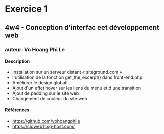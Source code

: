 # Exercice 1
## 4w4 - Conception d'interfac eet développement web
### auteur: Vo Hoang Phi Le
#### Description
- Installation sur un serveur distant « siteground.com »
- l'utilisation de la fonction get_the_excerpt() dans front-end.php
- Améliorer le design global:
- Ajout d'un effet hover sur les liens du menu et d'une transition
- Ajout de padding sur le site web
- Changement de couleur du site web


#### Références
- https://github.com/vohoangphile
- https://cidweb11.sg-host.com/
